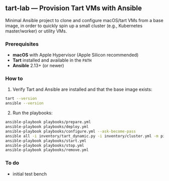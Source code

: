 ## tart-lab — Provision Tart VMs with Ansible

Minimal Ansible project to clone and configure macOS/tart VMs from a base image, in order to quickly spin up a small cluster (e.g., Kubernetes master/worker) or utility VMs.

### Prerequisites
- **macOS** with Apple Hypervisor (Apple Silicon recommended)
- **Tart** installed and available in the `PATH`
- **Ansible** 2.13+ (or newer)

### How to
1) Verify Tart and Ansible are installed and that the base image exists:
```bash
tart --version
ansible --version
```
2) Run the playbooks:
```bash
ansible-playbook playbooks/prepare.yml
ansible-playbook playbooks/deploy.yml
ansible-playbook playbooks/configure.yml --ask-become-pass
ansible all -i inventory/tart_dynamic.py -i inventory/cluster.yml -m ping
ansible-playbook playbooks/start.yml
ansible-playbook playbooks/stop.yml
ansible-playbook playbooks/remove.yml
```

### To do
- initial test bench